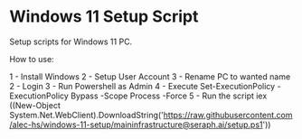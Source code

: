 # Windows 11 Setup Script

Setup scripts for Windows 11 PC.

How to use:

1 - Install Windows
2 - Setup User Account
3 - Rename PC to wanted name
2 - Login
3 - Run Powershell as Admin
4 - Execute
    Set-ExecutionPolicy -ExecutionPolicy Bypass -Scope Process -Force
5 - Run the script
    iex ((New-Object System.Net.WebClient).DownloadString('https://raw.githubusercontent.com/alec-hs/windows-11-setup/maininfrastructure@seraph.ai/setup.ps1'))
